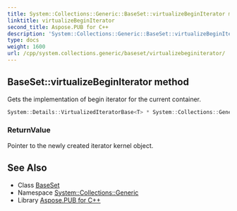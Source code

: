 ```yaml
---
title: System::Collections::Generic::BaseSet::virtualizeBeginIterator method
linktitle: virtualizeBeginIterator
second_title: Aspose.PUB for C++
description: 'System::Collections::Generic::BaseSet::virtualizeBeginIterator method. Gets the implementation of begin iterator for the current container in C++.'
type: docs
weight: 1600
url: /cpp/system.collections.generic/baseset/virtualizebeginiterator/
---
```

## BaseSet::virtualizeBeginIterator method


Gets the implementation of begin iterator for the current container.

```cpp
System::Details::VirtualizedIteratorBase<T> * System::Collections::Generic::BaseSet<T, SET_T>::virtualizeBeginIterator() override
```


### ReturnValue

Pointer to the newly created iterator kernel object.

## See Also

* Class [BaseSet](../)
* Namespace [System::Collections::Generic](../../)
* Library [Aspose.PUB for C++](../../../)
